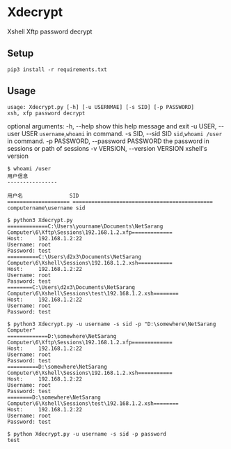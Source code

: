 # Xdecrypt

Xshell Xftp password decrypt

## Setup
```
pip3 install -r requirements.txt
```

## Usage
```
usage: Xdecrypt.py [-h] [-u USERNMAE] [-s SID] [-p PASSWORD]
xsh, xfp password decrypt
```
optional arguments:
  -h, --help            show this help message and exit
  -u USER, --user USER  `username`,`whoami` in command.
  -s SID, --sid SID     `sid`,`whoami /user` in command.
  -p PASSWORD, --password PASSWORD
                        the password in sessions or path of sessions
  -v VERSION, --version VERSION
                        xshell's version
```
$ whoami /user
用户信息
----------------

用户名               SID
==================== =============================================
computername\username sid

$ python3 Xdecrypt.py
=============C:\Users\yourname\Documents\NetSarang Computer\6\Xftp\Sessions\192.168.1.2.xfp=============
Host:     192.168.1.2:22
Username: root
Password: test
==========C:\Users\d2x3\Documents\NetSarang Computer\6\Xshell\Sessions\192.168.1.2.xsh===========
Host:     192.168.1.2:22
Username: root
Password: test
========C:\Users\d2x3\Documents\NetSarang Computer\6\Xshell\Sessions\test\192.168.1.2.xsh========
Host:     192.168.1.2:22
Username: root
Password: test

$ python3 Xdecrypt.py -u username -s sid -p "D:\somewhere\NetSarang Computer"
=============D:\somewhere\NetSarang Computer\6\Xftp\Sessions\192.168.1.2.xfp=============
Host:     192.168.1.2:22
Username: root
Password: test
==========D:\somewhere\NetSarang Computer\6\Xshell\Sessions\192.168.1.2.xsh===========
Host:     192.168.1.2:22
Username: root
Password: test
========D:\somewhere\NetSarang Computer\6\Xshell\Sessions\test\192.168.1.2.xsh========
Host:     192.168.1.2:22
Username: root
Password: test

$ python Xdecrypt.py -u username -s sid -p password
test
```
